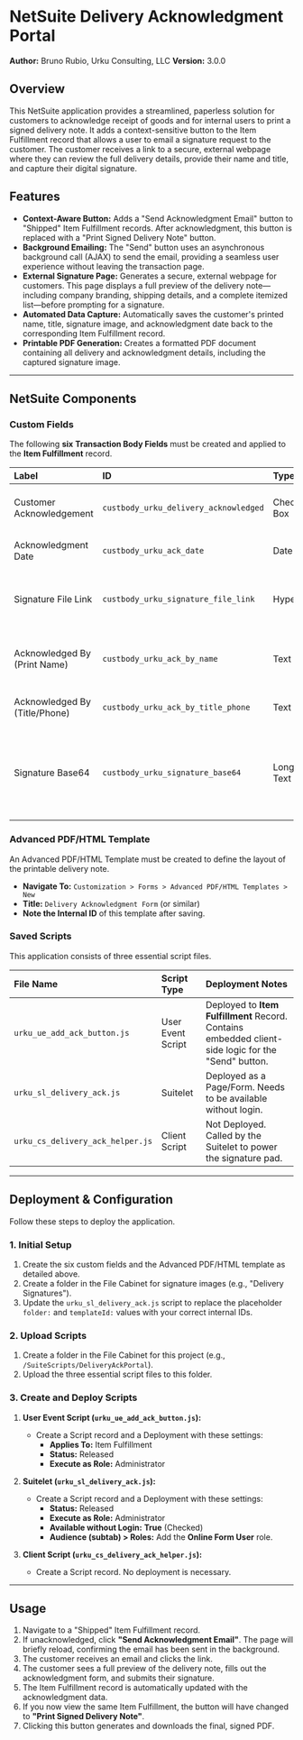 # NetSuite Delivery Acknowledgment Portal

**Author:** Bruno Rubio, Urku Consulting, LLC
**Version:** 3.0.0

## Overview

This NetSuite application provides a streamlined, paperless solution for customers to acknowledge receipt of goods and for internal users to print a signed delivery note. It adds a context-sensitive button to the Item Fulfillment record that allows a user to email a signature request to the customer. The customer receives a link to a secure, external webpage where they can review the full delivery details, provide their name and title, and capture their digital signature.

## Features

* **Context-Aware Button:** Adds a "Send Acknowledgment Email" button to "Shipped" Item Fulfillment records. After acknowledgment, this button is replaced with a "Print Signed Delivery Note" button.
* **Background Emailing:** The "Send" button uses an asynchronous background call (AJAX) to send the email, providing a seamless user experience without leaving the transaction page.
* **External Signature Page:** Generates a secure, external webpage for customers. This page displays a full preview of the delivery note—including company branding, shipping details, and a complete itemized list—before prompting for a signature.
* **Automated Data Capture:** Automatically saves the customer's printed name, title, signature image, and acknowledgment date back to the corresponding Item Fulfillment record.
* **Printable PDF Generation:** Creates a formatted PDF document containing all delivery and acknowledgment details, including the captured signature image.

---

## NetSuite Components

### Custom Fields

The following **six** **Transaction Body Fields** must be created and applied to the **Item Fulfillment** record.

| Label                        | ID                                     | Type      | Notes                                                                            |
| :--------------------------- | :------------------------------------- | :-------- | :------------------------------------------------------------------------------- |
| Customer Acknowledgement     | `custbody_urku_delivery_acknowledged`  | Check Box | Automatically checked upon submission.                                           |
| Acknowledgment Date          | `custbody_urku_ack_date`               | Date      | Stores the date of submission.                                                   |
| Signature File Link          | `custbody_urku_signature_file_link`    | Hyperlink | Stores a link to the signature file in the File Cabinet.                         |
| Acknowledged By (Print Name) | `custbody_urku_ack_by_name`            | Text Area | Stores the printed name entered by the customer.                                 |
| Acknowledged By (Title/Phone)| `custbody_urku_ack_by_title_phone`     | Text Area | Stores the title/phone number.                                                   |
| Signature Base64             | `custbody_urku_signature_base64`       | Long Text | Stores the raw image data for reliable PDF printing. **Display Type** should be **Hidden**. |

### Advanced PDF/HTML Template

An Advanced PDF/HTML Template must be created to define the layout of the printable delivery note.

* **Navigate To:** `Customization > Forms > Advanced PDF/HTML Templates > New`
* **Title:** `Delivery Acknowledgment Form` (or similar)
* **Note the Internal ID** of this template after saving.

### Saved Scripts

This application consists of three essential script files.

| File Name                         | Script Type       | Deployment Notes                        |
| :-------------------------------- | :---------------- | :-------------------------------------- |
| `urku_ue_add_ack_button.js`       | User Event Script | Deployed to **Item Fulfillment** Record. Contains embedded client-side logic for the "Send" button. |
| `urku_sl_delivery_ack.js`         | Suitelet          | Deployed as a Page/Form. Needs to be available without login. |
| `urku_cs_delivery_ack_helper.js`  | Client Script     | Not Deployed. Called by the Suitelet to power the signature pad.     |

---

## Deployment & Configuration

Follow these steps to deploy the application.

### 1. Initial Setup

1.  Create the six custom fields and the Advanced PDF/HTML template as detailed above.
2.  Create a folder in the File Cabinet for signature images (e.g., "Delivery Signatures").
3.  Update the `urku_sl_delivery_ack.js` script to replace the placeholder `folder:` and `templateId:` values with your correct internal IDs.

### 2. Upload Scripts

1.  Create a folder in the File Cabinet for this project (e.g., `/SuiteScripts/DeliveryAckPortal`).
2.  Upload the three essential script files to this folder.

### 3. Create and Deploy Scripts

1.  **User Event Script (`urku_ue_add_ack_button.js`):**
    * Create a Script record and a Deployment with these settings:
        * **Applies To:** Item Fulfillment
        * **Status:** Released
        * **Execute as Role:** Administrator

2.  **Suitelet (`urku_sl_delivery_ack.js`):**
    * Create a Script record and a Deployment with these settings:
        * **Status:** Released
        * **Execute as Role:** Administrator
        * **Available without Login:** **True** (Checked)
        * **Audience (subtab) > Roles:** Add the **Online Form User** role.

3.  **Client Script (`urku_cs_delivery_ack_helper.js`):**
    * Create a Script record. No deployment is necessary.

---

## Usage

1.  Navigate to a "Shipped" Item Fulfillment record.
2.  If unacknowledged, click **"Send Acknowledgment Email"**. The page will briefly reload, confirming the email has been sent in the background.
3.  The customer receives an email and clicks the link.
4.  The customer sees a full preview of the delivery note, fills out the acknowledgment form, and submits their signature.
5.  The Item Fulfillment record is automatically updated with the acknowledgment data.
6.  If you now view the same Item Fulfillment, the button will have changed to **"Print Signed Delivery Note"**.
7.  Clicking this button generates and downloads the final, signed PDF.